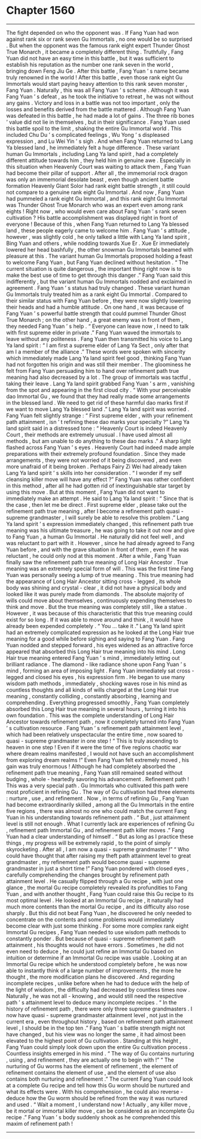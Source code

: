 
# Chapter 1560


---

The fight depended on who the opponent was .
If Fang Yuan had won against rank six or rank seven Gu Immortals , no one would be so surprised .
But when the opponent was the famous rank eight expert Thunder Ghost True Monarch , it became a completely different thing .
Truthfully , Fang Yuan did not have an easy time in this battle , but it was sufficient to establish his reputation as the number one rank seven in the world , bringing down Feng Jiu Ge .
After this battle , Fang Yuan ’ s name became truly renowned in the world !
After this battle , even those rank eight Gu Immortals would start paying heavy attention to this rank seven monster , Fang Yuan .
Naturally , this was all Fang Yuan ’ s scheme .
Although it was Fang Yuan ’ s defeat , as he took the initiative to retreat , he was not without any gains .
Victory and loss in a battle was not too important , only the losses and benefits derived from the battle mattered .
Although Fang Yuan was defeated in this battle , he had made a lot of gains . The three rib bones ’ value did not lie in themselves , but in their significance .
Fang Yuan used this battle spoil to the limit , shaking the entire Gu Immortal world . This included Chu Du ’ s complicated feelings , Wu Yong ’ s displeased expression , and Lu Wei Yin ’ s sigh .
And when Fang Yuan returned to Lang Ya blessed land , he immediately felt a huge difference .
These variant human Gu Immortals , including Lang Ya land spirit , had a completely different attitude towards him , they held him in genuine awe .
Especially in this situation when Heavenly Court was waiting to attack them , Fang Yuan had become their pillar of support .
After all , the immemorial rock dragon was only an immemorial desolate beast , even though ancient battle formation Heavenly Giant Solor had rank eight battle strength , it still could not compare to a genuine rank eight Gu Immortal .
And now , Fang Yuan had pummeled a rank eight Gu Immortal , and this rank eight Gu Immortal was Thunder Ghost True Monarch who was an expert even among rank eights !
Right now , who would even care about Fang Yuan ’ s rank seven cultivation ?
His battle accomplishment was displayed right in front of everyone !
Because of this , when Fang Yuan returned to Lang Ya blessed land , these people eagerly came to welcome him .
Fang Yuan ’ s attitude , however , was slightly cold , he only talked a little with Lang Ya land spirit , Bing Yuan and others , while nodding towards Xue Er . Xue Er immediately lowered her head bashfully , the other snowman Gu Immortals beamed with pleasure at this .
The variant human Gu Immortals proposed holding a feast to welcome Fang Yuan , but Fang Yuan declined without hesitation .
“ The current situation is quite dangerous , the important thing right now is to make the best use of time to get through this danger .” Fang Yuan said this indifferently , but the variant human Gu Immortals nodded and exclaimed in agreement .
Fang Yuan ’ s status had truly changed .
These variant human Gu Immortals truly treated him as a rank eight Gu Immortal . Compared to their similar status with Fang Yuan before , they were now slightly lowering their heads and had a humble attitude .
On one hand , it was because of Fang Yuan ’ s powerful battle strength that could pummel Thunder Ghost True Monarch ; on the other hand , a great enemy was in front of them , they needed Fang Yuan ’ s help .
“ Everyone can leave now , I need to talk with first supreme elder in private .” Fang Yuan waved the immortals to leave without any politeness .
Fang Yuan then transmitted his voice to Lang Ya land spirit : “ I am first a supreme elder of Lang Ya Sect , only after that am I a member of the alliance .”
These words were spoken with sincerity which immediately made Lang Ya land spirit feel good , thinking Fang Yuan had not forgotten his origin and was still their member . The gloominess he felt from Fang Yuan persuading him to hand over refinement path true meaning had also decreased by a lot .
The group of immortals was tactful , taking their leave .
Lang Ya land spirit grabbed Fang Yuan ’ s arm , vanishing from the spot and appearing in the first cloud city .
“ With your perceivable dao Immortal Gu , we found that they had really made some arrangements in the blessed land . We need to get rid of these harmful dao marks first if we want to move Lang Ya blessed land .” Lang Ya land spirit was worried .
Fang Yuan felt slightly strange : “ First supreme elder , with your refinement path attainment , isn ’ t refining these dao marks your specialty ?”
Lang Ya land spirit said in a distressed tone : “ Heavenly Court is indeed Heavenly Court , their methods are extremely unusual . I have used almost all methods , but am unable to do anything to these dao marks .”
A sharp light flashed across Fang Yuan ’ s eyes .
Heavenly Court had indeed made ample preparations with their extremely profound foundation . Since they made arrangements , they were not worried of it being discovered , and even more unafraid of it being broken . Perhaps Fairy Zi Wei had already taken Lang Ya land spirit ’ s skills into her consideration .
“ I wonder if my self cleansing killer move will have any effect ?” Fang Yuan was rather confident in this method , after all he had gotten rid of inextinguishable star target by using this move .
But at this moment , Fang Yuan did not want to immediately make an attempt .
He said to Lang Ya land spirit : “ Since that is the case , then let me be direct . First supreme elder , please take out the refinement path true meaning , after I become a refinement path quasi - supreme grandmaster , I will surely be able to resolve this problem .”
Lang Ya land spirit ’ s expression immediately changed , this refinement path true meaning was his ultimate treasure , he was going to take it out now and give to Fang Yuan , a human Gu Immortal . He naturally did not feel well , and was reluctant to part with it .
However , since he had already agreed to Fang Yuan before , and with the grave situation in front of them , even if he was reluctant , he could only nod at this moment .
After a while , Fang Yuan finally saw the refinement path true meaning of Long Hair Ancestor .
True meaning was an extremely special form of will .
This was the first time Fang Yuan was personally seeing a lump of true meaning . This true meaning had the appearance of Long Hair Ancestor sitting cross - legged , its whole body was shining and crystal - clear , it did not have a physical body and looked like it was purely made from diamonds .
The absolute majority of wills could move about themselves , continuously expending themselves to think and move . But the true meaning was completely still , like a statue .
However , it was because of this characteristic that this true meaning could exist for so long . If it was able to move around and think , it would have already been expended completely .
“ You … take it .” Lang Ya land spirit had an extremely complicated expression as he looked at the Long Hair true meaning for a good while before sighing and saying to Fang Yuan .
Fang Yuan nodded and stepped forward , his eyes widened as an attractive force appeared that absorbed this Long Hair true meaning into his mind .
Long Hair true meaning entered Fang Yuan ’ s mind , immediately letting out brilliant radiance .
The diamond - like radiance shone upon Fang Yuan ’ s mind , forming an area of imposing light .
Fang Yuan immediately sat cross - legged and closed his eyes , his expression firm .
He began to use many wisdom path methods , immediately , shocking waves rose in his mind as countless thoughts and all kinds of wills charged at the Long Hair true meaning , constantly colliding , constantly absorbing , learning and comprehending .
Everything progressed smoothly , Fang Yuan completely absorbed this Long Hair true meaning in several hours , turning it into his own foundation .
This was the complete understanding of Long Hair Ancestor towards refinement path , now it completely turned into Fang Yuan ’ s cultivation resource .
Fang Yuan ’ s refinement path attainment level , which had been relatively unspectacular the entire time , now soared to quasi - supreme grandmaster in one step !
“ This is truly ascending to heaven in one step ! Even if it were the time of five regions chaotic war where dream realms manifested , I would not have such an accomplishment from exploring dream realms !” Even Fang Yuan felt extremely moved , his gain was truly enormous !
Although he had completely absorbed the refinement path true meaning , Fang Yuan still remained seated without budging , whole - heartedly savoring his advancement .
Refinement path !
This was a very special path .
Gu Immortals who cultivated this path were most proficient in refining Gu .
The way of Gu cultivation had three elements : nurture , use , and refinement .
Now , in terms of refining Gu , Fang Yuan had become extraordinarily skilled , among all the Gu Immortals in the entire five regions , there was almost no one who could match the current Fang Yuan in his understanding towards refinement path .
“ But , just attainment level is still not enough . What I currently lack are experiences of refining Gu , refinement path Immortal Gu , and refinement path killer moves .” Fang Yuan had a clear understanding of himself .
“ But as long as I practice these things , my progress will be extremely rapid , to the point of simply skyrocketing . After all , I am now a quasi - supreme grandmaster !”
“ Who could have thought that after raising my theft path attainment level to great grandmaster , my refinement path would become quasi - supreme grandmaster in just a short time !”
Fang Yuan pondered with closed eyes , carefully comprehending the changes brought by refinement path attainment level .
He casually flipped through a Gu recipe , with just one glance , the mortal Gu recipe completely revealed its profundities to Fang Yuan , and with another thought , Fang Yuan could raise this Gu recipe to its most optimal level .
He looked at an Immortal Gu recipe , it naturally had much more contents than the mortal Gu recipe , and its difficulty also rose sharply . But this did not beat Fang Yuan , he discovered he only needed to concentrate on the contents and some problems would immediately become clear with just some thinking .
For some more complex rank eight Immortal Gu recipes , Fang Yuan needed to use wisdom path methods to constantly ponder . But because of quasi - supreme refinement path attainment , his thoughts would not have errors .
Sometimes , he did not even need to deduce , he could just refine an Immortal Gu based on intuition or determine if an Immortal Gu recipe was usable .
Looking at an Immortal Gu recipe which he understood completely before , he was now able to instantly think of a large number of improvements , the more he thought , the more modification plans he discovered .
And regarding incomplete recipes , unlike before when he had to deduce with the help of the light of wisdom , the difficulty had decreased by countless times now . Naturally , he was not all - knowing , and would still need the respective path ’ s attainment level to deduce many incomplete recipes .
“ In the history of refinement path , there were only three supreme grandmasters . I now have quasi - supreme grandmaster attainment level , not just in the current era , even throughout history , based on refinement path attainment level , I should be in the top ten .”
Fang Yuan ’ s battle strength might not have changed , but his view was no longer the same , it had almost been elevated to the highest point of Gu cultivation .
Standing at this height , Fang Yuan could simply look down upon the entire Gu cultivation process .
Countless insights emerged in his mind .
“ The way of Gu contains nurturing , using , and refinement , they are actually one to begin with !”
“ The nurturing of Gu worms has the element of refinement , the element of refinement contains the element of use , and the element of use also contains both nurturing and refinement .”
The current Fang Yuan could look at a complete Gu recipe and tell how this Gu worm should be nurtured and what its effects were .
With his comprehension , he could also reverse - deduce how the Gu worm should be refined from the way it was nurtured and used .
“ Wait a moment , I understand now ! Actually , any killer move , be it mortal or immortal killer move , can be considered as an incomplete Gu recipe .”
Fang Yuan ’ s body suddenly shook as he comprehended this maxim of refinement path !

---

